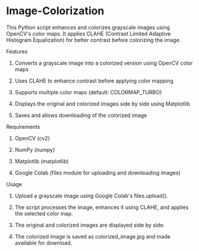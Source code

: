 # Image-Colorization
This Python script enhances and colorizes grayscale images using OpenCV's color maps. It applies CLAHE (Contrast Limited Adaptive Histogram Equalization) for better contrast before colorizing the image.

Features

1. Converts a grayscale image into a colorized version using OpenCV color maps

2. Uses CLAHE to enhance contrast before applying color mapping

3. Supports multiple color maps (default: COLORMAP_TURBO)

4. Displays the original and colorized images side by side using Matplotlib

5. Saves and allows downloading of the colorized image

Requirements

1. OpenCV (cv2)

2. NumPy (numpy)

3. Matplotlib (matplotlib)

4. Google Colab (files module for uploading and downloading images)

Usage

1. Upload a grayscale image using Google Colab's files.upload().

2. The script processes the image, enhances it using CLAHE, and applies the selected color map.

3. The original and colorized images are displayed side by side.

4. The colorized image is saved as colorized_image.jpg and made available for download.
